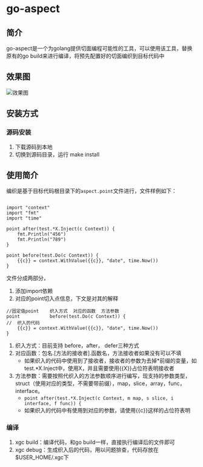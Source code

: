 # go-aspect

## 简介

go-aspect是一个为golang提供切面编程可能性的工具，可以使用该工具，替换原有的go build来进行编译，将预先配置好的切面编织到目标代码中

## 效果图

![效果图](https://user-images.githubusercontent.com/3375778/118296542-ac03d000-b50f-11eb-901b-f4ffa086c8dc.png)


## 安装方式

### 源码安装

1. 下载源码到本地
2. 切换到源码目录，运行 make install

## 使用简介

编织是基于目标代码根目录下的`aspect.point`文件进行，文件样例如下：
```bigquery

import "context"
import "fmt"
import "time"

point after(test.*X.Inject(c Context)) {
	fmt.Println("456")
	fmt.Println("789")
}

point before(test.Do(c Context)) {
	{{c}} = context.WithValue({{c}}, "date", time.Now())
}

```

文件分成两部分，
1. 添加import依赖
2. 对应的point切入点信息，下文是对其的解释

```bigquery
//固定值point    织入方式  对应的函数  方法参数
point           before(test.Do(c Context)) {
//  织入的代码
    {{c}} = context.WithValue({{c}}, "date", time.Now())
}
```

1. 织入方式：目前支持 before，after， defer三种方式
2. 对应函数：包名.[方法的接收者].函数名，方法接收者如果没有可以不填
    * 如果织入的代码中使用到了接收者，接收者的参数为去掉*前缀的变量，如test.*X.Inject中，使用X，并且需要使用{{X}}占位符表明接收者
3. 方法参数：需要按照代织入的方法参数顺序进行编写，现支持的参数类型，struct（使用对应的类型，不需要带前缀），map，slice，array，func，interface。
    * `point after(test.*X.Inject(c Context, m map, s slice, i interface, f func)) {`
    * 如果织入的代码中有使用到对应的参数，请使用{{c}}这样的占位符表明

### 编译

1. xgc build：编译代码，和go build一样，直接执行编译后的文件即可
2. xgc debug：生成织入后的代码，用以问题排查，代码存放在$USER_HOME/.xgc下
